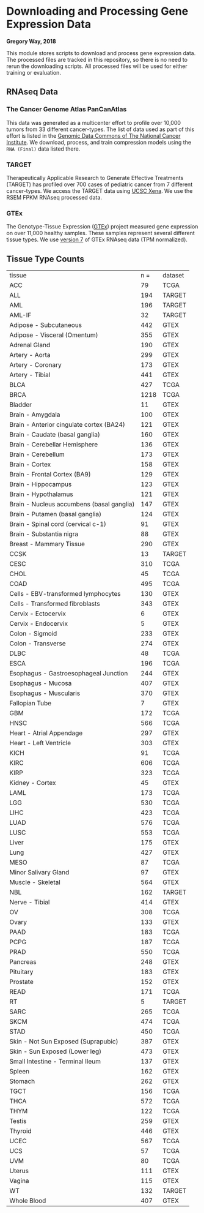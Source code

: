 # Downloading and Processing Gene Expression Data

**Gregory Way, 2018**

This module stores scripts to download and process gene expression data.
The processed files are tracked in this repository, so there is no need to rerun the downloading scripts.
All processed files will be used for either training or evaluation.

## RNAseq Data

### The Cancer Genome Atlas PanCanAtlas

This data was generated as a multicenter effort to profile over 10,000 tumors from 33 different cancer-types.
The list of data used as part of this effort is listed in the [Genomic Data Commons of The National Cancer Institute](https://gdc.cancer.gov/about-data/publications/pancanatlas).
We download, process, and train compression models using the `RNA (Final)` data listed there.

### TARGET

Therapeutically Applicable Research to Generate Effective Treatments (TARGET) has profiled over 700 cases of pediatric cancer from 7 different cancer-types.
We access the TARGET data using [UCSC Xena](https://xenabrowser.net/datapages/?dataset=target_RSEM_isoform_fpkm&host=https%3A%2F%2Ftoil.xenahubs.net).
We use the RSEM FPKM RNAseq processed data.

### GTEx

The Genotype-Tissue Expression ([GTEx](https://www.gtexportal.org/home/documentationPage)) project measured gene expression on over 11,000 healthy samples.
These samples represent several different tissue types.
We use [version 7](https://www.gtexportal.org/home/datasets) of GTEx RNAseq data (TPM normalized).

## Tissue Type Counts

|                                           |      |         | 
|-------------------------------------------|------|---------| 
| tissue                                    | n =  | dataset | 
| ACC                                       | 79   | TCGA    | 
| ALL                                       | 194  | TARGET  | 
| AML                                       | 196  | TARGET  | 
| AML-IF                                    | 32   | TARGET  | 
| Adipose - Subcutaneous                    | 442  | GTEX    | 
| Adipose - Visceral (Omentum)              | 355  | GTEX    | 
| Adrenal Gland                             | 190  | GTEX    | 
| Artery - Aorta                            | 299  | GTEX    | 
| Artery - Coronary                         | 173  | GTEX    | 
| Artery - Tibial                           | 441  | GTEX    | 
| BLCA                                      | 427  | TCGA    | 
| BRCA                                      | 1218 | TCGA    | 
| Bladder                                   | 11   | GTEX    | 
| Brain - Amygdala                          | 100  | GTEX    | 
| Brain - Anterior cingulate cortex (BA24)  | 121  | GTEX    | 
| Brain - Caudate (basal ganglia)           | 160  | GTEX    | 
| Brain - Cerebellar Hemisphere             | 136  | GTEX    | 
| Brain - Cerebellum                        | 173  | GTEX    | 
| Brain - Cortex                            | 158  | GTEX    | 
| Brain - Frontal Cortex (BA9)              | 129  | GTEX    | 
| Brain - Hippocampus                       | 123  | GTEX    | 
| Brain - Hypothalamus                      | 121  | GTEX    | 
| Brain - Nucleus accumbens (basal ganglia) | 147  | GTEX    | 
| Brain - Putamen (basal ganglia)           | 124  | GTEX    | 
| Brain - Spinal cord (cervical c-1)        | 91   | GTEX    | 
| Brain - Substantia nigra                  | 88   | GTEX    | 
| Breast - Mammary Tissue                   | 290  | GTEX    | 
| CCSK                                      | 13   | TARGET  | 
| CESC                                      | 310  | TCGA    | 
| CHOL                                      | 45   | TCGA    | 
| COAD                                      | 495  | TCGA    | 
| Cells - EBV-transformed lymphocytes       | 130  | GTEX    | 
| Cells - Transformed fibroblasts           | 343  | GTEX    | 
| Cervix - Ectocervix                       | 6    | GTEX    | 
| Cervix - Endocervix                       | 5    | GTEX    | 
| Colon - Sigmoid                           | 233  | GTEX    | 
| Colon - Transverse                        | 274  | GTEX    | 
| DLBC                                      | 48   | TCGA    | 
| ESCA                                      | 196  | TCGA    | 
| Esophagus - Gastroesophageal Junction     | 244  | GTEX    | 
| Esophagus - Mucosa                        | 407  | GTEX    | 
| Esophagus - Muscularis                    | 370  | GTEX    | 
| Fallopian Tube                            | 7    | GTEX    | 
| GBM                                       | 172  | TCGA    | 
| HNSC                                      | 566  | TCGA    | 
| Heart - Atrial Appendage                  | 297  | GTEX    | 
| Heart - Left Ventricle                    | 303  | GTEX    | 
| KICH                                      | 91   | TCGA    | 
| KIRC                                      | 606  | TCGA    | 
| KIRP                                      | 323  | TCGA    | 
| Kidney - Cortex                           | 45   | GTEX    | 
| LAML                                      | 173  | TCGA    | 
| LGG                                       | 530  | TCGA    | 
| LIHC                                      | 423  | TCGA    | 
| LUAD                                      | 576  | TCGA    | 
| LUSC                                      | 553  | TCGA    | 
| Liver                                     | 175  | GTEX    | 
| Lung                                      | 427  | GTEX    | 
| MESO                                      | 87   | TCGA    | 
| Minor Salivary Gland                      | 97   | GTEX    | 
| Muscle - Skeletal                         | 564  | GTEX    | 
| NBL                                       | 162  | TARGET  | 
| Nerve - Tibial                            | 414  | GTEX    | 
| OV                                        | 308  | TCGA    | 
| Ovary                                     | 133  | GTEX    | 
| PAAD                                      | 183  | TCGA    | 
| PCPG                                      | 187  | TCGA    | 
| PRAD                                      | 550  | TCGA    | 
| Pancreas                                  | 248  | GTEX    | 
| Pituitary                                 | 183  | GTEX    | 
| Prostate                                  | 152  | GTEX    | 
| READ                                      | 171  | TCGA    | 
| RT                                        | 5    | TARGET  | 
| SARC                                      | 265  | TCGA    | 
| SKCM                                      | 474  | TCGA    | 
| STAD                                      | 450  | TCGA    | 
| Skin - Not Sun Exposed (Suprapubic)       | 387  | GTEX    | 
| Skin - Sun Exposed (Lower leg)            | 473  | GTEX    | 
| Small Intestine - Terminal Ileum          | 137  | GTEX    | 
| Spleen                                    | 162  | GTEX    | 
| Stomach                                   | 262  | GTEX    | 
| TGCT                                      | 156  | TCGA    | 
| THCA                                      | 572  | TCGA    | 
| THYM                                      | 122  | TCGA    | 
| Testis                                    | 259  | GTEX    | 
| Thyroid                                   | 446  | GTEX    | 
| UCEC                                      | 567  | TCGA    | 
| UCS                                       | 57   | TCGA    | 
| UVM                                       | 80   | TCGA    | 
| Uterus                                    | 111  | GTEX    | 
| Vagina                                    | 115  | GTEX    | 
| WT                                        | 132  | TARGET  | 
| Whole Blood                               | 407  | GTEX    | 

